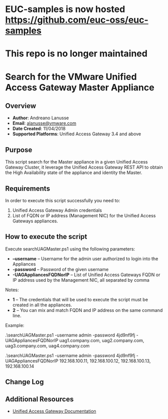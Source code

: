 # EUC-samples is now hosted https://github.com/euc-oss/euc-samples
# This repo is no longer maintained

# Search for the VMware Unified Access Gateway Master Appliance

## Overview
- **Author**: Andreano Lanusse
- **Email**: alanusse@vmware.com
- **Date Created**: 11/04/2018
- **Supported Platforms**: Unified Access Gateway 3.4 and above 

## Purpose 
This script search for the Master appliance in a given Unified Access Gateway Cluster,
it leverage the Unified Access Gateway REST API to obtain the High Availability state of the appliance and identity the Master.

## Requirements
 
In order to execute this script successfully you need to:
1. Unified Access Gateway Admin credentials
2. List of FQDN or IP address (Management NIC) for the Unified Access Gateways appliances.

## How to execute the script

Execute searchUAGMaster.ps1 using the following parameters:

- **–username** – Username for the admin user authorized to login into the Appliances
- **-password** – Password of the given username
- **-UAGAppliancesFQDNorIP** – List of Unified Access Gateways FQDN or IP address used by the Management NIC, all separated by comma

Notes:

- **1** – The credentials that will be used to execute the script must be created in all the appliances.
- **2** – You can mix and match FQDN and IP address on the same command line.

Example:

.\searchUAGMaster.ps1 -username admin -password 4jd9nf9fj -UAGAppliancesFQDNorIP uag1.company.com, uag2.company.com, uag3.company.com, uag4.company.com

.\searchUAGMaster.ps1 -username admin -password 4jd9nf9fj -UAGAppliancesFQDNorIP 192.168.100.11, 192.168.100.12, 192.168.100.13, 192.168.100.14

## Change Log


## Additional Resources
* [Unified Access Gateway Documentation](https://docs.vmware.com/en/Unified-Access-Gateway/)
